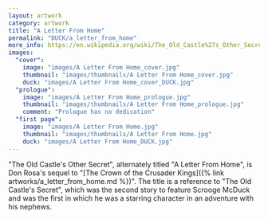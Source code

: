 ```yaml
---
layout: artwork
category: artwork
title: "A Letter From Home"
permalink: "DUCK/a_letter_from_home"
more_info: https://en.wikipedia.org/wiki/The_Old_Castle%27s_Other_Secret_or_A_Letter_from_Home
images:
  "cover":
    image: "images/A Letter From Home_cover.jpg"
    thumbnail: "images/thumbnails/A Letter From Home_cover.jpg"
    duck: "images/A Letter From Home_cover_DUCK.jpg"
  "prologue":
    image: "images/A Letter From Home_prologue.jpg"
    thumbnail: "images/thumbnails/A Letter From Home_prologue.jpg"
    comment: "Prologue has no dedication"
  "first page":
    image: "images/A Letter From Home.jpg"
    thumbnail: "images/thumbnails/A Letter From Home.jpg"
    duck: "images/A Letter From Home_DUCK.jpg"
---
```


"The Old Castle's Other Secret", alternately titled "A Letter From Home", is Don Rosa's sequel to "[The Crown of the Crusader Kings]({% link artworks/a_letter_from_home.md %})". The title is a reference to "The Old Castle's Secret", which was the second story to feature Scrooge McDuck and was the first in which he was a starring character in an adventure with his nephews.
 

